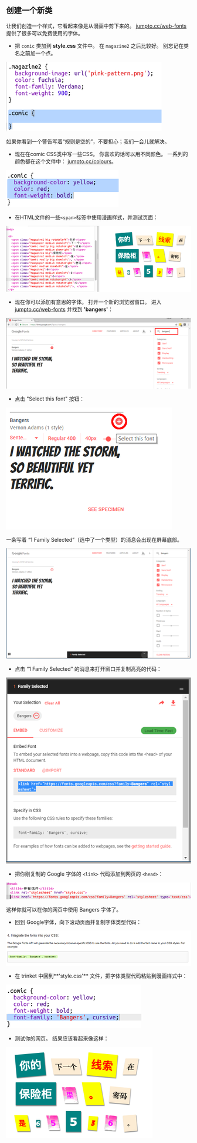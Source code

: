 ## 创建一个新类

让我们创造一个样式，它看起来像是从漫画中剪下来的。 <a href="http://jumpto.cc/web-fonts" target="_blank">jumpto.cc/web-fonts</a> 提供了很多可以免费使用的字体。

+ 把 `comic` 类加到 **style.css** 文件中。 在 `magazine2` 之后比较好。 别忘记在类名之前加一个点。 

![截图](images/letter-comic1.png)

如果你看到一个警告写着“规则是空的”，不要担心；我们一会儿就解决。

+ 现在在comic CSS类中写一些CSS。 你喜欢的话可以用不同颜色。 一系列的颜色都在这个文件中： <a href="http://jumpto.cc/colours" target="_blank">jumpto.cc/colours</a>。

![截屏](images/letter-comic2.png)

+ 在HTML文件的一些`<span>`标签中使用漫画样式，并测试页面：

![截图](images/letter-comic-output.png)

+ 现在你可以添加有意思的字体。 打开一个新的浏览器窗口。 进入 <a href="http://jumpto.cc/web-fonts" target="_blank">jumpto.cc/web-fonts</a> 并找到 **'bangers'**：

![截屏](images/letter-gfonts-1-annotated.png)

+ 点击 "Select this font" 按钮：

![截屏](images/letter-gfonts-2-annotated.png)

一条写着 “1 Family Selected”（选中了一个类型）的消息会出现在屏幕底部。

![截屏](images/letter-gfonts-3.png)

+ 点击 “1 Family Selected” 的消息来打开窗口并复制高亮的代码：

![截屏](images/letter-gfonts-4.png)

+ 把你刚复制的 Google 字体的 `<link>` 代码添加到网页的 `<head>`：

![截屏](images/letter-fonts-head.png)

这样你就可以在你的网页中使用 Bangers 字体了。

+ 回到 Google字体，向下滚动页面并复制字体类型代码：

![截屏](images/letter-fonts-bangers.png)

+ 在 trinket 中回到**'style.css'** 文件，把字体类型代码粘贴到漫画样式中：

![截屏](images/letter-fonts-comic.png)

+ 测试你的网页。 结果应该看起来像这样： 

![截屏](images/letter-fonts-output.png)
